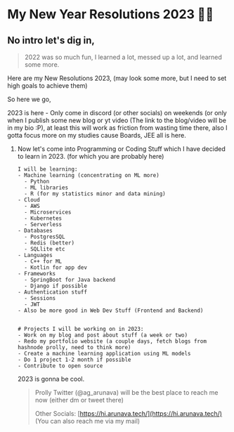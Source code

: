 # My New Year Resolutions 2023 🎉🎉

## No intro let's dig in,

> 2022 was so much fun, I learned a lot, messed up a lot, and learned some more.

Here are my New Resolutions 2023, (may look some more, but I need to set high goals to achieve them)

So here we go,

2023 is here - Only come in discord (or other socials) on weekends (or only when I publish some new blog or yt video (The link to the blog/video will be in my bio :P), at least this will work as friction from wasting time there, also I gotta focus more on my studies cause Boards, JEE all is here.

1. Now let's come into Programming or Coding Stuff which I have decided to learn in 2023. (for which you are probably here)
    
    ```plaintext
    I will be learning:
    - Machine learning (concentrating on ML more)
      - Python
      - ML libraries 
      - R (for my statistics minor and data mining)
    - Cloud
      - AWS
      - Microservices
      - Kubernetes
      - Serverless
    - Databases
      - PostgresSQL
      - Redis (better)
      - SQLlite etc
    - Languages
      - C++ for ML
      - Kotlin for app dev
    - Frameworks
      - SpringBoot for Java backend
      - Django if possible
    - Authentication stuff
      - Sessions
      - JWT
    - Also be more good in Web Dev Stuff (Frontend and Backend)
    
    
    # Projects I will be working on in 2023:
    - Work on my blog and post about stuff (a week or two) 
    - Redo my portfolio website (a couple days, fetch blogs from hashnode prolly, need to think more)
    - Create a machine learning application using ML models
    - Do 1 project 1-2 month if possible
    - Contribute to open source
    ```
    
    2023 is gonna be cool.
    
    > Prolly Twitter (@ag\_arunava) will be the best place to reach me now (either dm or tweet there)  
    >   
    > Other Socials: [https://hi.arunava.tech/](https://hi.arunava.tech/)  
    > (You can also reach me via my mail)